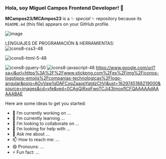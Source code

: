 
 
### Hola, soy Miguel Campos Frontend Developer! 👋


**MCampos23/MCAmpos23** is a ✨ _special_ ✨ repository because its `README.md` (this file) appears on your GitHub profile.

![image](https://user-images.githubusercontent.com/63472933/130363102-6482a681-c3b8-4a24-bde6-ad924d21f726.png)


LENGUAJES DE PROGRAMACIÓN & HERRAMIENTAS: </br>
![icons8-css3-48](https://user-images.githubusercontent.com/63472933/130366766-22ca3ec0-f872-45a9-aee9-cd479dfb6a21.png)

![icons8-html-5-48](https://user-images.githubusercontent.com/63472933/130366715-680d8d6a-c882-46de-8e3f-3a27da5d019a.png)

![icons8-jquery-50](https://user-images.githubusercontent.com/63472933/130366801-358294c6-329f-4c03-a301-e3ce396d13bb.png)
![icons8-javascript-48](https://user-images.githubusercontent.com/63472933/130366836-82d42252-b023-4039-9065-822f5946e418.png)
https://www.google.com/url?sa=i&url=https%3A%2F%2Fwww.stickpng.com%2Fes%2Fimg%2Ficonos-logotipos-emojis%2Fcompanias-technologicas%2Flogo-angular&psig=AOvVaw1qDAFCxpZaaopYatdzChVj&ust=1629745188219000&source=images&cd=vfe&ved=0CAgQjRxqFwoTCJi43ImoxfICFQAAAAAdAAAAABAE

Here are some ideas to get you started:

- 🔭 I’m currently working on ...
- 🌱 I’m currently learning ...
- 👯 I’m looking to collaborate on ...
- 🤔 I’m looking for help with ...
- 💬 Ask me about ...
- 📫 How to reach me: ...
- 😄 Pronouns: ...
- ⚡ Fun fact: ...

